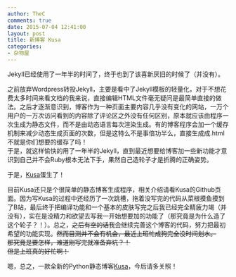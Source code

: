 ```yaml
---
author: TheC
comments: true
date: 2015-07-04 12:41:00
layout: post
title: 新博客 Kusa
categories:
- 杂物屋
---
```


Jekyll已经使用了一年半的时间了，终于也到了该喜新厌旧的时候了（并没有）。

之前放弃Wordpress转投Jekyll，主要是看中了Jekyll模板的轻量化，对于不想花费太多时间来看文档的我来说，直接编辑HTML文件毫无疑问是最简单直接的做法。之后才逐渐意识到，博客作为一种页面主要内容几乎没有变化的网站，一万个用户的一万次访问看到的内容除了评论区之外没有任何区别，原本就应该由程序一次生成为静态文件，而不是由动态语言每次渲染生成。有的博客程序会加一个缓存机制来减少动态生成页面的次数，但是这特么不是事倍功半么，直接生成成.html不就是你们想要的缓存了吗！    
于是，就这样愉快的用了一年半的Jekyll，直到最近想要给博客加一些新功能才意识到自己并不会Ruby根本无法下手，果然自己造轮子才是折腾的正确姿势。

于是，[Kusa](http://github.com/chitosai/kusa)蛋生了！    

目前Kusa还只是个很简单的静态博客生成程序，相关介绍请看Kusa的Github页面。因为写Kusa的过程中还经历了一次跳槽，拖着没写完的代码从菜根摸鱼摸到了B站，最后终于把编译功能和一个基本的皮肤写完之后我已经完全精疲力竭（并没有），实在是没精力和欲望去写我一开始想要加的功能了（那究竟是为什么造了这个轮子？！）。总之，<del>之后有空的话</del>我会继续完善这个博客的代码，努力把最初希望的功能实现。<del>然而目测并不会有机会，最近上班忙成狗完全没时间划水。</del>    
<del>那究竟是要怎样，难道刚写完就准备弃坑？！</del>    
<del>但是上班真的好忙啊！</del>

嗯，总之，一款全新的Python静态博客[Kusa](http://github.com/chitosai/kusa)，今后请多关照！